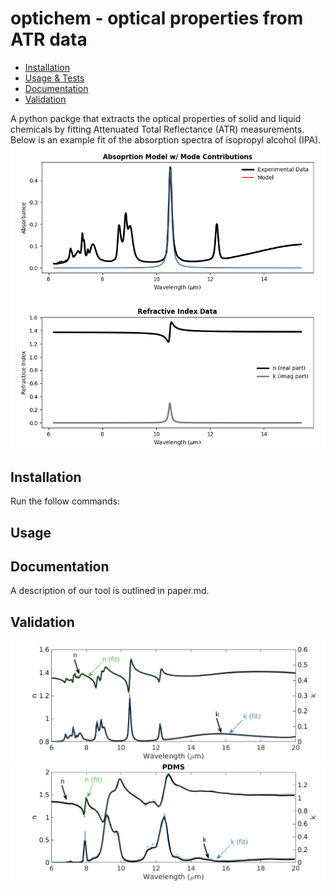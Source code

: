 # optichem - optical properties from ATR data

<!--ts-->
   * [Installation](#installation)
   * [Usage & Tests](#usage)
   * [Documentation](#Documentation)
   * [Validation](#Validation)
<!--te-->

A python packge that extracts the optical properties of solid and liquid chemicals by fitting Attenuated Total Reflectance (ATR) measurements. Below is an example fit of the absorption spectra of isopropyl alcohol (IPA). 
<img src="model_fit.gif">



## Installation
Run the follow commands:

## Usage

## Documentation
A description of our tool is outlined in paper.md. 

## Validation
<img src="IPA.png">
<img src="readme_files/PDMS.png">
